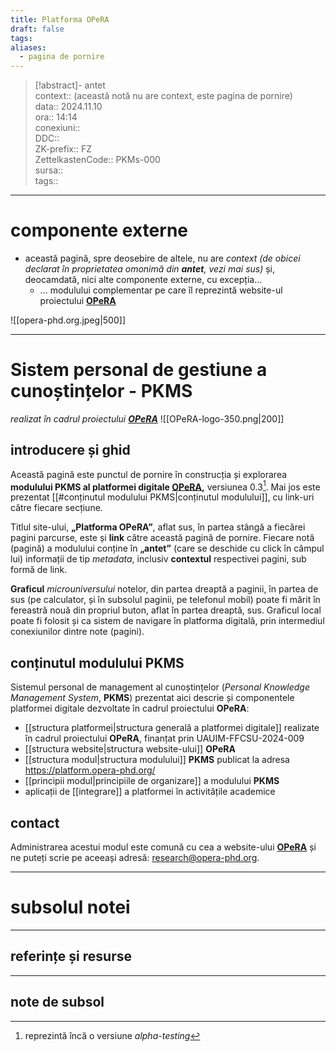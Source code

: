 ```yaml
---
title: Platforma OPeRA
draft: false
tags: 
aliases:
  - pagina de pornire
---
```

> [!abstract]- antet  
> context::  (această notă nu are context, este pagina de pornire)   
> data:: 2024.11.10  
> ora:: 14:14  
> conexiuni::  
> DDC::  
> ZK-prefix::  FZ  
> ZettelkastenCode::  PKMs-000  
> sursa::  
> tags::  


---
# componente externe  
- această pagină, spre deosebire de altele, nu are *context* *(de obicei declarat în proprietatea omonimă din **antet**, vezi mai sus)* și, deocamdată, nici alte componente externe, cu excepția...
	- ... modulului complementar pe care îl reprezintă website-ul proiectului **[OPeRA](https://opera-phd.org/)**  

![[opera-phd.org.jpeg|500]]

---

# Sistem personal de gestiune a cunoștințelor - PKMS
*realizat în cadrul proiectului [**OPeRA**](https://opera-phd.org/)*
![[OPeRA-logo-350.png|200]]
## introducere și ghid
Această pagină este punctul de pornire în construcția și explorarea **modulului PKMS al platformei digitale [OPeRA](https://opera-phd.org/),** versiunea 0.3[^1]. Mai jos este prezentat [[#conținutul modulului PKMS|conținutul modulului]], cu link-uri către fiecare secțiune.

Titlul site-ului, **„Platforma OPeRA”**, aflat sus, în partea stângă a fiecărei pagini parcurse, este și **link** către această pagină de pornire. Fiecare notă (pagină) a modulului conține în **„antet”** (care se deschide cu click în câmpul lui) informații de tip *metadata*, inclusiv **contextul** respectivei pagini, sub formă de link.

**Graficul** *microuniversului* notelor, din partea dreaptă a paginii, în partea de sus (pe calculator, și în subsolul paginii, pe telefonul mobil) poate fi mărit în fereastră nouă din propriul buton, aflat în partea dreaptă, sus. Graficul local poate fi folosit și ca sistem de navigare în platforma digitală, prin intermediul conexiunilor dintre note (pagini). 
## conținutul modulului PKMS
Sistemul personal de management al cunoștințelor (*Personal Knowledge Management System*, **PKMS**) prezentat aici descrie și componentele platformei digitale dezvoltate în cadrul proiectului **OPeRA**: 
- [[structura platformei|structura generală a platformei digitale]] realizate în cadrul proiectului **OPeRA**, finanțat prin UAUIM-FFCSU-2024-009
- [[structura website|structura website-ului]]  **OPeRA**
- [[structura modul|structura modulului]] **PKMS** publicat la adresa https://platform.opera-phd.org/
- [[principii modul|principiile de organizare]] a modulului **PKMS**
- aplicații de [[integrare]] a platformei în activitățile academice
## contact
Administrarea acestui modul este comună cu cea a website-ului **[OPeRA](https://opera-phd.org/)** și ne puteți scrie pe aceeași adresă: research@opera-phd.org.


---
# subsolul notei
---
## referințe și resurse


---
## note de subsol
[^1]: reprezintă încă o versiune *alpha-testing*